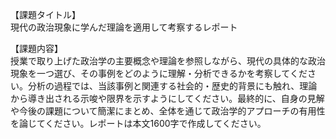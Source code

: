 【課題タイトル】  
現代の政治現象に学んだ理論を適用して考察するレポート

【課題内容】  
授業で取り上げた政治学の主要概念や理論を参照しながら、現代の具体的な政治現象を一つ選び、その事例をどのように理解・分析できるかを考察してください。分析の過程では、当該事例と関連する社会的・歴史的背景にも触れ、理論から導き出される示唆や限界を示すようにしてください。最終的に、自身の見解や今後の課題について簡潔にまとめ、全体を通じて政治学的アプローチの有用性を論じてください。レポートは本文1600字で作成してください。